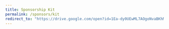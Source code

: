 ```yaml
---
title: Sponsorship Kit
permalink: /sponsors/kit
redirect_to: "https://drive.google.com/open?id=1Ea-dy0UEwML7AOgoNvaBKhMXhJSxu3F-"
---
```


